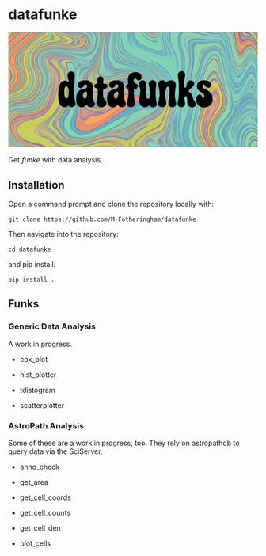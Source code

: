 # datafunke
![datafunke](./docs/_figs/datafunks_crop.png)

Get *funke* with data analysis.

## Installation
Open a command prompt and clone the repository locally with: <br>
```
git clone https://github.com/M-Fotheringham/datafunke
```
Then navigate into the repository: <br> 
```
cd datafunke
```
and pip install: <br>
```
pip install .
```

## Funks

### Generic Data Analysis

A work in progress.

- cox_plot

- hist_plotter

- tdistogram

- scatterplotter

### AstroPath Analysis

Some of these are a work in progress, too. They rely on astropathdb to query data via the SciServer.

- anno_check

- get_area

- get_cell_coords

- get_cell_counts

- get_cell_den

- plot_cells